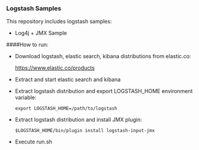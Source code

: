 ### Logstash Samples

This repository includes logstash samples:

   - Log4j + JMX Sample
   
####How to run:

   - Download logstash, elastic search, kibana distributions from elastic.co: 
   
     https://www.elastic.co/products
   - Extract and start elastic search and kibana
   - Extract logstash distribution and export LOGSTASH_HOME environment variable:
   
     ```
	 export LOGSTASH_HOME=/path/to/logstash
	 ```
   - Extract logstash distribution and install JMX plugin:
   
     ```
	 $LOGSTASH_HOME/bin/plugin install logstash-input-jmx
	 ```
   - Execute run.sh 
